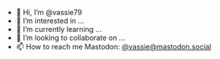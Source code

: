 - 👋 Hi, I’m @vassie79
- 👀 I’m interested in ...
- 🌱 I’m currently learning ...
- 💞️ I’m looking to collaborate on ...
- 📫 How to reach me Mastodon: <a rel="me" href="https://mastodon.social/@vassie">@vassie@mastodon.social</a>

<!---
vassie79/vassie79 is a ✨ special ✨ repository because its `README.md` (this file) appears on your GitHub profile.
You can click the Preview link to take a look at your changes.
--->
